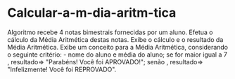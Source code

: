 # Calcular-a-m-dia-aritm-tica
Algoritmo recebe 4 notas bimestrais fornecidas por um aluno. Efetua o cálculo da Média Aritmética destas notas. Exibe o cálculo e o resultado da Média Aritmética. Exibe um conceito para a Média Aritmética, considerando o  seguinte critério: - nome do aluno e média do aluno; se for maior igual a 7 , resultado=> "Parabéns! Você foi APROVADO!"; senão , resultado=> "Infelizmente! Você foi REPROVADO".

